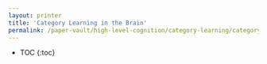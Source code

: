 ```yaml
---
layout: printer
title: 'Category Learning in the Brain'
permalink: /paper-vault/high-level-cognition/category-learning/category-learning-in-the-brain/
---
```


* TOC
{:toc}